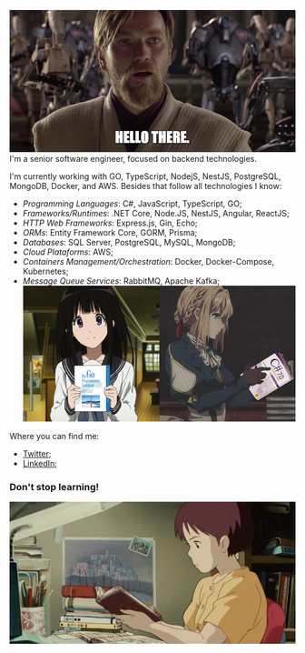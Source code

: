![buy Bitcoin](https://github.com/pedroo-csproj/pedroo-csproj/blob/master/assets/hello-there.png)
I'm a senior software engineer, focused on backend technologies.

I'm currently working with GO, TypeScript, NodejS, NestJS, PostgreSQL, MongoDB, Docker, and AWS. Besides that follow all technologies I know:
- *Programming Languages*: C#, JavaScript, TypeScript, GO;
- *Frameworks/Runtimes*: .NET Core, Node.JS, NestJS, Angular, ReactJS;
- *HTTP Web Frameworks*: Express.js, Gin, Echo;
- *ORMs*: Entity Framework Core, GORM, Prisma;
- *Databases*: SQL Server, PostgreSQL, MySQL, MongoDB;
- *Cloud Plataforms*: AWS;
- *Containers Management/Orchestration*: Docker, Docker-Compose, Kubernetes;
- *Message Queue Services*: RabbitMQ, Apache Kafka;
![buy Bitcoin](https://github.com/pedroo-csproj/pedroo-csproj/blob/master/assets/technologies.png)

Where you can find me:
- [Twitter](https://twitter.com/pedroo_csproj);
- [LinkedIn](https://www.linkedin.com/in/pedroo-csproj/);

### Don't stop learning!
![buy Bitcoin](https://github.com/pedroo-csproj/pedroo-csproj/blob/master/assets/hobbie.png)

